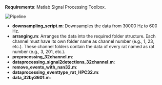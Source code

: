 **Requirements**: Matlab Signal Processing Toolbox.









![Pipeline](https://github.com/pelinozsezer/CBD/blob/main/Acute/Current-Source-Density-Analysis-(CSD)/data-processing-32-channels/pipeline.png)

- **downsampling_script.m**: Downsamples the data from 30000 Hz to 600 Hz.
- **arranging.m**: Arranges the data into the required folder structure. Each channel must have its own folder name as channel number (e.g., 1, 23, etc.). These channel folders contain the data of every rat named as rat number (e.g., 3, 201, etc.).
- **preprocessing_32channel.m**:
- **dataprocessing_signal2detections_32channel.m**:
- **remove_events_with_nan32.m**:
- **dataprocessing_eventtype_rat_HPC32.m**:
- **data_32by3601.m**:
